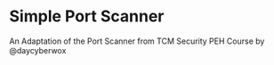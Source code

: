 # Simple Port Scanner
An Adaptation of the Port Scanner from TCM Security PEH Course by @daycyberwox
